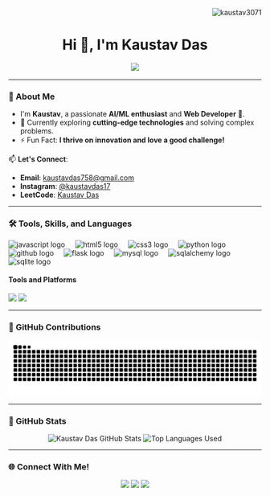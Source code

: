 <p align="right">  
	<img src="https://komarev.com/ghpvc/?username=kaustav3071&label=Profile%20views&color=0e75b6&style=plastic" alt="kaustav3071" /> 
</p> 

<h1 align="center">Hi 👋, I'm Kaustav Das</h1> 
<p align="center"> 
   <a href="https://github.com/DenverCoder1/readme-typing-svg"><img src="https://readme-typing-svg.herokuapp.com?lines=Hi!+Welcome+to+my+Profile;AI/ML+Enthusiast;Web+Developer;Always+Learning+Something+New...;Thanks+for+Visiting!;&size=30&color=49FF00&center=true&width=650&height=50"></a> 
</p> 

---

### 👋 About Me
- I'm **Kaustav**, a passionate **AI/ML enthusiast** and **Web Developer** 🚀.  
- 🌱 Currently exploring **cutting-edge technologies** and solving complex problems.  
- ⚡ Fun Fact: **I thrive on innovation and love a good challenge!**  

📫 **Let's Connect**:  
- **Email**: kaustavdas758@gmail.com  
- **Instagram**: [@kaustavdas17](https://www.instagram.com/kaustavdas17)  
- **LeetCode**: [Kaustav Das](https://leetcode.com/u/kaustavdas17/)

------

### 🛠️ Tools, Skills, and Languages
<div align="left">
  <img src="https://cdn.jsdelivr.net/gh/devicons/devicon/icons/javascript/javascript-original.svg" height="30" alt="javascript logo"  />
  <img width="12" />
  <img src="https://cdn.jsdelivr.net/gh/devicons/devicon/icons/html5/html5-original.svg" height="30" alt="html5 logo"  />
  <img width="12" />
  <img src="https://cdn.jsdelivr.net/gh/devicons/devicon/icons/css3/css3-original.svg" height="30" alt="css3 logo"  />
  <img width="12" />
  <img src="https://cdn.jsdelivr.net/gh/devicons/devicon/icons/python/python-original.svg" height="30" alt="python logo"  />
  <img width="12" />
  <img src="https://cdn.jsdelivr.net/gh/devicons/devicon/icons/github/github-original.svg" height="30" alt="github logo"  />
  <img width="12" />
  <img src="https://cdn.jsdelivr.net/gh/devicons/devicon/icons/flask/flask-original.svg" height="30" alt="flask logo"  />
  <img width="12" />
  <img src="https://cdn.jsdelivr.net/gh/devicons/devicon/icons/mysql/mysql-original.svg" height="30" alt="mysql logo"  />
  <img width="12" />
  <img src="https://cdn.jsdelivr.net/gh/devicons/devicon/icons/sqlalchemy/sqlalchemy-original.svg" height="30" alt="sqlalchemy logo"  />
  <img width="12" />
  <img src="https://cdn.jsdelivr.net/gh/devicons/devicon/icons/sqlite/sqlite-original.svg" height="30" alt="sqlite logo"  />
</div>

#### **Tools and Platforms**

<p align="left">
  <img src="https://img.shields.io/badge/-Git-F05032?logo=git&logoColor=white&style=for-the-badge" />
  <img src="https://img.shields.io/badge/-VS%20Code-007ACC?logo=visualstudiocode&logoColor=white&style=for-the-badge" />
</p>

---

### 🐍 GitHub Contributions
<p align="center">
  <img alt="GitHub Contribution Grid Snake Animation" src="https://raw.githubusercontent.com/OMCHOKSI108/OMCHOKSI108/output/github-contribution-grid-snake-dark.svg" />
</p>

---

### 🌟 GitHub Stats
<p align="center">
  <img src="https://github-readme-stats.vercel.app/api?username=kaustav3071&show_icons=true&theme=transparent" alt="Kaustav Das GitHub Stats" />
  <img src="https://github-readme-stats.vercel.app/api/top-langs/?username=kaustav3071&hide=jupyter%20notebook,Makefile&hide_title=true&layout=pie" alt="Top Languages Used" />
</p>

---

### 🌐 Connect With Me!
<p align="center">
  <a href="https://www.instagram.com/kaustavdas17" target="_blank"><img src="https://img.shields.io/badge/-Instagram-E4405F?logo=instagram&logoColor=white&style=for-the-badge" /></a>
  <a href="mailto:kaustavdas758@gmail.com" target="_blank"><img src="https://img.shields.io/badge/-Gmail-D14836?logo=gmail&logoColor=white&style=for-the-badge" /></a>
  <a href="https://leetcode.com/u/kaustavdas17/" target="_blank"><img src="https://img.shields.io/badge/-LeetCode-FFA116?logo=leetcode&logoColor=black&style=for-the-badge" /></a>
</p>

